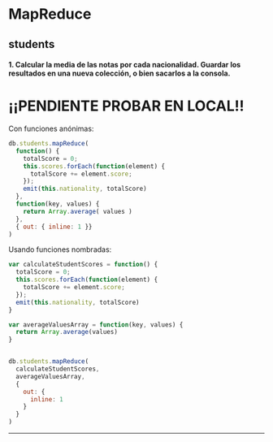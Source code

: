 # MapReduce

## students

#### 1. Calcular la media de las notas por cada nacionalidad. Guardar los resultados en una nueva colección, o bien sacarlos a la consola.

# ¡¡PENDIENTE PROBAR EN LOCAL!!

Con funciones anónimas:

```javaScript
db.students.mapReduce(
  function() {
    totalScore = 0;
    this.scores.forEach(function(element) {
      totalScore += element.score;
    });
    emit(this.nationality, totalScore)
  },
  function(key, values) {
    return Array.average( values )
  },
  { out: { inline: 1 }}
)
```

Usando funciones nombradas:

```javaScript
var calculateStudentScores = function() {
  totalScore = 0;
  this.scores.forEach(function(element) {
    totalScore += element.score;
  });
  emit(this.nationality, totalScore)
}

var averageValuesArray = function(key, values) {
  return Array.average(values)
}


db.students.mapReduce(
  calculateStudentScores,
  averageValuesArray,
  {
    out: {
      inline: 1
    }
  }
)
```
---
